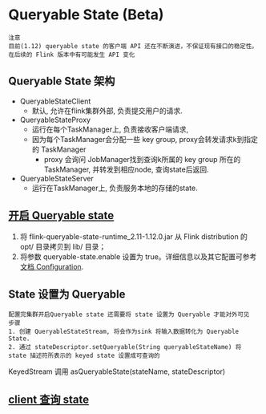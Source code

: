 # Queryable State (Beta)

```text
注意
目前(1.12) queryable state 的客户端 API 还在不断演进，不保证现有接口的稳定性。
在后续的 Flink 版本中有可能发生 API 变化
```

## Queryable State 架构
- QueryableStateClient
    - 默认, 允许在flink集群外部, 负责提交用户的请求.
- QueryableStateProxy
    - 运行在每个TaskManager上, 负责接收客户端请求, 
    - 因为每个TaskManager会分配一些 key group, proxy会转发请求k到指定的 TaskManager
        - proxy 会询问 JobManager找到查询k所属的 key group 所在的TaskManager, 并转发到相应node, 查询state后返回.
- QueryableStateServer
    - 运行在TaskManager上, 负责服务本地的存储的state.

## [开启 Queryable state](https://ci.apache.org/projects/flink/flink-docs-release-1.12/zh/dev/stream/state/queryable_state.html#%E6%BF%80%E6%B4%BB-queryable-state)
1. 将 flink-queryable-state-runtime_2.11-1.12.0.jar 从 Flink distribution 的 opt/ 目录拷贝到 lib/ 目录；
2. 将参数 queryable-state.enable 设置为 true。详细信息以及其它配置可参考[文档 Configuration](https://ci.apache.org/projects/flink/flink-docs-release-1.12/zh/deployment/config.html#queryable-state). 

## State 设置为 Queryable
```text
配置完集群开启Queryable state 还需要将 state 设置为 Queryable 才能对外可见
步骤
1. 创建 QueryableStateStream, 将会作为sink 将输入数据转化为 Queryable State.
2. 通过 stateDescriptor.setQueryable(String queryableStateName) 将 state 描述符所表示的 keyed state 设置成可查询的
```
KeyedStream 调用 asQueryableState(stateName, stateDescriptor)

## [client 查询 state](https://ci.apache.org/projects/flink/flink-docs-release-1.12/zh/dev/stream/state/queryable_state.html#%E6%9F%A5%E8%AF%A2-state)
